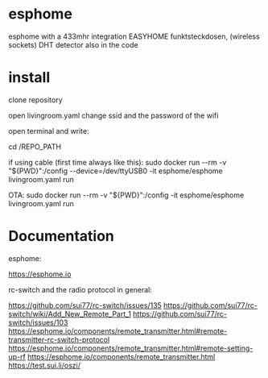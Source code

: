 # esphome

esphome with a 433mhr integration EASYHOME funktsteckdosen, (wireless sockets)
DHT detector also in the code

# install

clone repository

open livingroom.yaml 
change ssid and the password of the wifi

open terminal and write:

cd /REPO_PATH 

if using cable (first time always like this):
sudo docker run --rm -v "${PWD}":/config --device=/dev/ttyUSB0 -it esphome/esphome livingroom.yaml run

OTA:
sudo docker run --rm -v "${PWD}":/config -it esphome/esphome livingroom.yaml run


# Documentation

esphome:

https://esphome.io

rc-switch and the radio protocol in general:

https://github.com/sui77/rc-switch/issues/135
https://github.com/sui77/rc-switch/wiki/Add_New_Remote_Part_1
https://github.com/sui77/rc-switch/issues/103
https://esphome.io/components/remote_transmitter.html#remote-transmitter-rc-switch-protocol
https://esphome.io/components/remote_transmitter.html#remote-setting-up-rf
https://esphome.io/components/remote_transmitter.html
https://test.sui.li/oszi/

